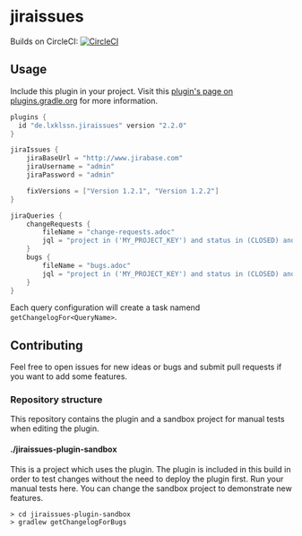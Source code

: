 # jiraissues

Builds on CircleCI: 
[![CircleCI](https://circleci.com/gh/lxklssn/jiraissues/tree/master.svg?style=svg)](https://circleci.com/gh/lxklssn/jiraissues/tree/master)

## Usage

Include this plugin in your project. Visit this 
[plugin's page on plugins.gradle.org](https://plugins.gradle.org/plugin/de.lxklssn.jiraissues) 
for more information. 

```gradle
plugins {
  id "de.lxklssn.jiraissues" version "2.2.0"
}

jiraIssues {
    jiraBaseUrl = "http://www.jirabase.com"
    jiraUsername = "admin"
    jiraPassword = "admin"

    fixVersions = ["Version 1.2.1", "Version 1.2.2"]
}

jiraQueries {
    changeRequests {
        fileName = "change-requests.adoc"
        jql = "project in ('MY_PROJECT_KEY') and status in (CLOSED) and type = ChangeRequest"
    }
    bugs {
        fileName = "bugs.adoc"
        jql = "project in ('MY_PROJECT_KEY') and status in (CLOSED) and type = Bug"
    }
}
```

Each query configuration will create a task namend `getChangelogFor<QueryName>`.

## Contributing

Feel free to open issues for new ideas or bugs and submit pull requests if you want to add some features.

### Repository structure

This repository contains the plugin and a sandbox project for manual tests when editing the plugin.

#### ./jiraissues-plugin-sandbox

This is a project which uses the plugin. The plugin is included in this build in order to test changes without the need to deploy the plugin first.
Run your manual tests here. You can change the sandbox project to demonstrate new features.

```
> cd jiraissues-plugin-sandbox
> gradlew getChangelogForBugs
```